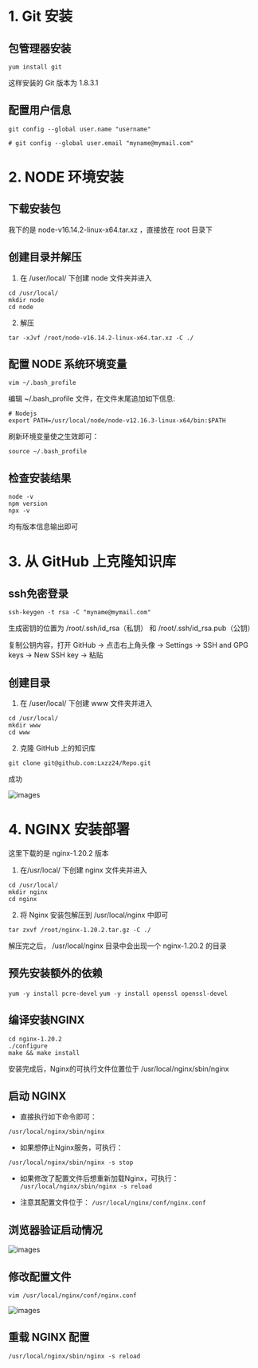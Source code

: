# 

# 1. Git 安装

## 包管理器安装

`yum install git`

这样安装的 Git 版本为 1.8.3.1

## 配置用户信息

`git config --global user.name "username"`

`# git config --global user.email "myname@mymail.com"`


# 2. NODE 环境安装

## 下载安装包 

我下的是 node-v16.14.2-linux-x64.tar.xz ，直接放在 root 目录下

## 创建目录并解压

1. 在 /user/local/ 下创建 node 文件夹并进入

```
cd /usr/local/
mkdir node
cd node
```

2. 解压

`tar -xJvf /root/node-v16.14.2-linux-x64.tar.xz -C ./`

## 配置 NODE 系统环境变量

`vim ~/.bash_profile`

编辑 ~/.bash_profile ⽂件，在⽂件末尾追加如下信息:

```
# Nodejs
export PATH=/usr/local/node/node-v12.16.3-linux-x64/bin:$PATH
```

刷新环境变量使之生效即可：

`source ~/.bash_profile`

## 检查安装结果

```
node -v
npm version
npx -v
```

均有版本信息输出即可

# 3. 从 GitHub 上克隆知识库

## ssh免密登录

`ssh-keygen -t rsa -C "myname@mymail.com"`

生成密钥的位置为 /root/.ssh/id_rsa（私钥） 和 /root/.ssh/id_rsa.pub（公钥）

复制公钥内容，打开 GitHub -> 点击右上角头像 -> Settings -> SSH and GPG keys -> New SSH key -> 粘贴

## 创建目录

1. 在 /user/local/ 下创建 www 文件夹并进入

```
cd /usr/local/
mkdir www
cd www
```

2. 克隆 GitHub 上的知识库

`git clone git@github.com:Lxzz24/Repo.git`

成功

![images](https://cdn.jsdelivr.net/gh/Lxzz24/images/Server001.png)

# 4. NGINX 安装部署

这里下载的是 nginx-1.20.2 版本

1. 在/usr/local/ 下创建 nginx ⽂件夹并进⼊

```
cd /usr/local/
mkdir nginx
cd nginx
```


2. 将 Nginx 安装包解压到 /usr/local/nginx 中即可

`tar zxvf /root/nginx-1.20.2.tar.gz -C ./`

解压完之后， /usr/local/nginx ⽬录中会出现⼀个 nginx-1.20.2 的⽬录

## 预先安装额外的依赖
`yum -y install pcre-devel`
`yum -y install openssl openssl-devel`

## 编译安装NGINX

```
cd nginx-1.20.2
./configure
make && make install
```

安装完成后，Nginx的可执⾏⽂件位置位于 /usr/local/nginx/sbin/nginx

## 启动 NGINX

- 直接执⾏如下命令即可：

`/usr/local/nginx/sbin/nginx`

- 如果想停⽌Nginx服务，可执⾏：

`/usr/local/nginx/sbin/nginx -s stop`

- 如果修改了配置⽂件后想重新加载Nginx，可执⾏：
`/usr/local/nginx/sbin/nginx -s reload`

- 注意其配置⽂件位于：
`/usr/local/nginx/conf/nginx.conf`

## 浏览器验证启动情况

![images](https://cdn.jsdelivr.net/gh/Lxzz24/images/Server002.png)

## 修改配置文件

`vim /usr/local/nginx/conf/nginx.conf`


![images](https://cdn.jsdelivr.net/gh/Lxzz24/images/Server003.png)


## 重载 NGINX 配置
`/usr/local/nginx/sbin/nginx -s reload`


